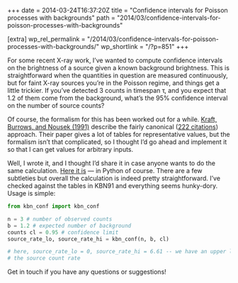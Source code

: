 +++
date = 2014-03-24T16:37:20Z
title = "Confidence intervals for Poisson processes with backgrounds"
path = "2014/03/confidence-intervals-for-poisson-processes-with-backgrounds"

[extra]
wp_rel_permalink = "/2014/03/confidence-intervals-for-poisson-processes-with-backgrounds/"
wp_shortlink = "/?p=851"
+++

For some recent X-ray work, I’ve wanted to compute confidence intervals on the
brightness of a source given a known background brightness. This is
straightforward when the quantities in question are measured continuously, but
for faint X-ray sources you’re in the Poisson regime, and things get a little
trickier. If you’ve detected 3 counts in timespan τ, and you expect that 1.2
of them come from the background, what’s the 95% confidence interval on the
number of source counts?

Of course, the formalism for this has been worked out for a while.
[Kraft, Burrows, and Nousek (1991)](http://dx.doi.org/10.1086/170124) describe
the fairly canonical
([222 citations](http://labs.adsabs.harvard.edu/adsabs/abs/1991ApJ...374..344K/))
approach. Their paper gives a lot of tables for representative values, but the
formalism isn’t that complicated, so I thought I’d go ahead and implement it
so that I can get values for arbitrary inputs.

Well, I wrote it, and I thought I’d share it in case anyone wants to do the
same calculation.
[Here it is](https://github.com/pkgw/pwpy/blob/master/scilib/kbn_conf.py) — in
Python of course. There are a few subtleties but overall the calculation is
indeed pretty straightforward. I’ve checked against the tables in KBN91 and
everything seems hunky-dory. Usage is simple:

```python
from kbn_conf import kbn_conf

n = 3 # number of observed counts
b = 1.2 # expected number of background
counts cl = 0.95 # confidence limit
source_rate_lo, source_rate_hi = kbn_conf(n, b, cl)

# here, source_rate_lo = 0, source_rate_hi = 6.61 -- we have an upper limit on
# the source count rate
```

Get in touch if you have any questions or suggestions!
